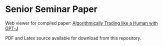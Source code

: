 # Senior Seminar Paper
Web viewer for compiled paper: [Algorithmically Trading like a Human with GPT-J](https://jpeckham.com/paper/)

PDF and Latex source available for download from this repository.

